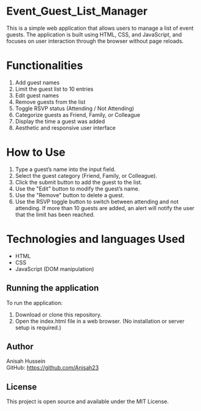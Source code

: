 # Event_Guest_List_Manager

This is a simple web application that allows users to manage a list of event guests. The application is built using HTML, CSS, and JavaScript, and focuses on user interaction through the browser without page reloads.

# Functionalities

1. Add guest names
2. Limit the guest list to 10 entries
3. Edit guest names
4. Remove guests from the list
5. Toggle RSVP status (Attending / Not Attending)
6. Categorize guests as Friend, Family, or Colleague
7. Display the time a guest was added
8. Aesthetic and responsive user interface

# How to Use

1. Type a guest’s name into the input field.
2. Select the guest category (Friend, Family, or Colleague).
3. Click the submit button to add the guest to the list.
4. Use the "Edit" button to modify the guest’s name.
5. Use the "Remove" button to delete a guest.
6. Use the RSVP toggle button to switch between attending and not attending.
If more than 10 guests are added, an alert will notify the user that the limit has been reached.

# Technologies and languages Used

- HTML
- CSS
- JavaScript (DOM manipulation)


## Running the application

To run the application:

1. Download or clone this repository.
2. Open the index.html file in a web browser.
(No installation or server setup is required.)

## Author

Anisah Hussein  
GitHub: https://github.com/Anisah23

## License

This project is open source and available under the MIT License.


